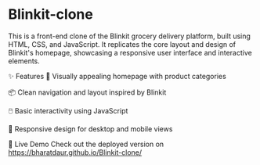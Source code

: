 # Blinkit-clone
This is a front-end clone of the Blinkit grocery delivery platform, built using HTML, CSS, and JavaScript. It replicates the core layout and design of Blinkit's homepage, showcasing a responsive user interface and interactive elements.

✨ Features
🧃 Visually appealing homepage with product categories

📦 Clean navigation and layout inspired by Blinkit

🖱️ Basic interactivity using JavaScript

📱 Responsive design for desktop and mobile views

🚀 Live Demo
Check out the deployed version on
https://bharatdaur.github.io/Blinkit-clone/
